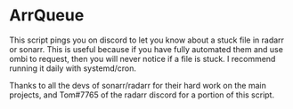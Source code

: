 # ArrQueue

This script pings you on discord to let you know about a stuck file in radarr or sonarr. This is useful because if you have fully automated them and use ombi to request, then you will never notice if a file is stuck. I recommend running it daily with systemd/cron.

Thanks to all the devs of sonarr/radarr for their hard work on the main projects, and Tom#7765 of the radarr discord for a portion of this script.
